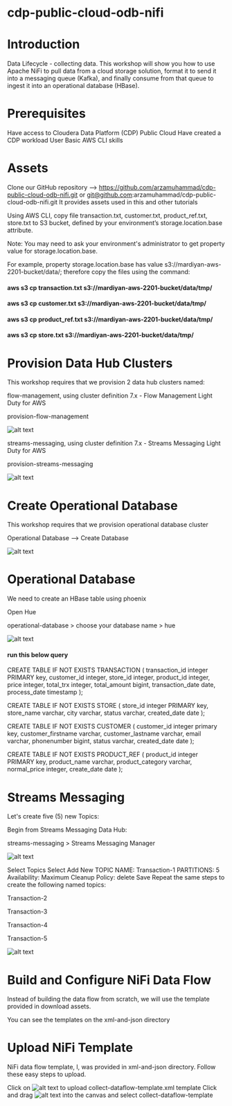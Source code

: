 # cdp-public-cloud-odb-nifi

# Introduction
 
Data Lifecycle - collecting data. This workshop will show you how to use Apache NiFi to pull data from a cloud storage solution, format it to send it into a messaging queue (Kafka), and finally consume from that queue to ingest it into an operational database (HBase).

# Prerequisites
 
Have access to Cloudera Data Platform (CDP) Public Cloud
Have created a CDP workload User
Basic AWS CLI skills
 
# Assets

Clone our GitHub repository --> https://github.com/arzamuhammad/cdp-public-cloud-odb-nifi.git or git@github.com:arzamuhammad/cdp-public-cloud-odb-nifi.git
It provides assets used in this and other tutorials


Using AWS CLI, copy file transaction.txt, customer.txt, product_ref.txt, store.txt to S3 bucket, defined by your environment’s storage.location.base attribute.

Note: You may need to ask your environment's administrator to get property value for storage.location.base.

 
For example, property storage.location.base has value s3://mardiyan-aws-2201-bucket/data/; therefore copy the files using the command:

#### aws s3 cp transaction.txt s3://mardiyan-aws-2201-bucket/data/tmp/
#### aws s3 cp customer.txt s3://mardiyan-aws-2201-bucket/data/tmp/
#### aws s3 cp product_ref.txt s3://mardiyan-aws-2201-bucket/data/tmp/
#### aws s3 cp store.txt s3://mardiyan-aws-2201-bucket/data/tmp/


# Provision Data Hub Clusters
 
This workshop requires that we provision 2 data hub clusters named:

flow-management, using cluster definition 7.x - Flow Management Light Duty for AWS

provision-flow-management
 
 ![alt text](https://github.com/arzamuhammad/cdp-public-cloud-odb-nifi/blob/main/images/datahub_cfm.png)

streams-messaging, using cluster definition 7.x - Streams Messaging Light Duty for AWS

provision-streams-messaging

![alt text](https://github.com/arzamuhammad/cdp-public-cloud-odb-nifi/blob/main/images/datahub_sm.png)

# Create Operational Database

This workshop requires that we provision operational database cluster

Operational Database --> Create Database

![alt text](https://github.com/arzamuhammad/cdp-public-cloud-odb-nifi/blob/main/images/create_odb.png)

# Operational Database
 
We need to create an HBase table using phoenix

Open Hue

operational-database > choose your database name > hue

![alt text](https://github.com/arzamuhammad/cdp-public-cloud-odb-nifi/blob/main/images/hue_operational_database.png)

#### run this below query

CREATE TABLE IF NOT EXISTS TRANSACTION
(
transaction_id integer PRIMARY key,
customer_id integer,
store_id integer,
product_id integer,
price integer,
total_trx integer,
total_amount bigint,
transaction_date date,
process_date timestamp
);

CREATE TABLE IF NOT EXISTS STORE
(
store_id integer PRIMARY key,
store_name varchar,
city varchar,
status varchar,
created_date date
);

CREATE TABLE IF NOT EXISTS CUSTOMER
(
customer_id integer primary key,
customer_firstname varchar,
customer_lastname varchar,
email varchar,
phonenumber bigint,
status varchar,
created_date date
);

CREATE TABLE IF NOT EXISTS PRODUCT_REF
(
product_id integer PRIMARY key,
product_name varchar,
product_category varchar,
normal_price integer,
create_date date
);


# Streams Messaging
 
Let's create five (5) new Topics:

Begin from Streams Messaging Data Hub:

streams-messaging > Streams Messaging Manager

![alt text](https://github.com/arzamuhammad/cdp-public-cloud-odb-nifi/blob/main/images/stream_messaging.png)

Select Topics
Select Add New
TOPIC NAME: Transaction-1
PARTITIONS: 5
Availability: Maximum
Cleanup Policy: delete
Save
Repeat the same steps to create the following named topics:

Transaction-2

Transaction-3

Transaction-4

Transaction-5

![alt text](https://github.com/arzamuhammad/cdp-public-cloud-odb-nifi/blob/main/images/create_topic.png)


# Build and Configure NiFi Data Flow
 
Instead of building the data flow from scratch, we will use the template provided in download assets.

You can see the templates on the xml-and-json directory


# Upload NiFi Template
 
NiFi data flow template, l, was provided in xml-and-json directory. Follow these easy  steps to upload.

Click on ![alt text](https://github.com/arzamuhammad/cdp-public-cloud-odb-nifi/blob/main/images/icon-nifi-template-upload.webp)  to upload collect-dataflow-template.xml template
Click and drag ![alt text](https://github.com/arzamuhammad/cdp-public-cloud-odb-nifi/blob/main/images/icon-nifi-template.webp)  into the canvas and select collect-dataflow-template

